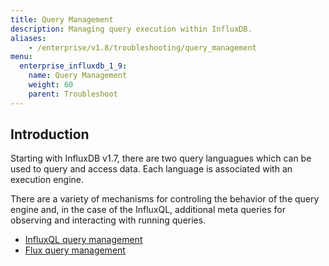 ```yaml
---
title: Query Management
description: Managing query execution within InfluxDB.
aliases:
    - /enterprise/v1.8/troubleshooting/query_management
menu:
  enterprise_influxdb_1_9:
    name: Query Management
    weight: 60
    parent: Troubleshoot
---
```


## Introduction

Starting with InfluxDB v1.7, there are two query languagues which can be used to query and access data.  Each language is associated with an execution engine.

There are a variety of mechanisms for controling the behavior of the query engine and, in the case of the InfluxQL, additional meta queries for
observing and interacting with running queries.


- [InfluxQL query management](/enterprise/v1.8/troubleshooting/query_management/influxql_query_management)
- [Flux query management](/enterprise/v1.8/troubleshooting/query_management/flux_query_management)

